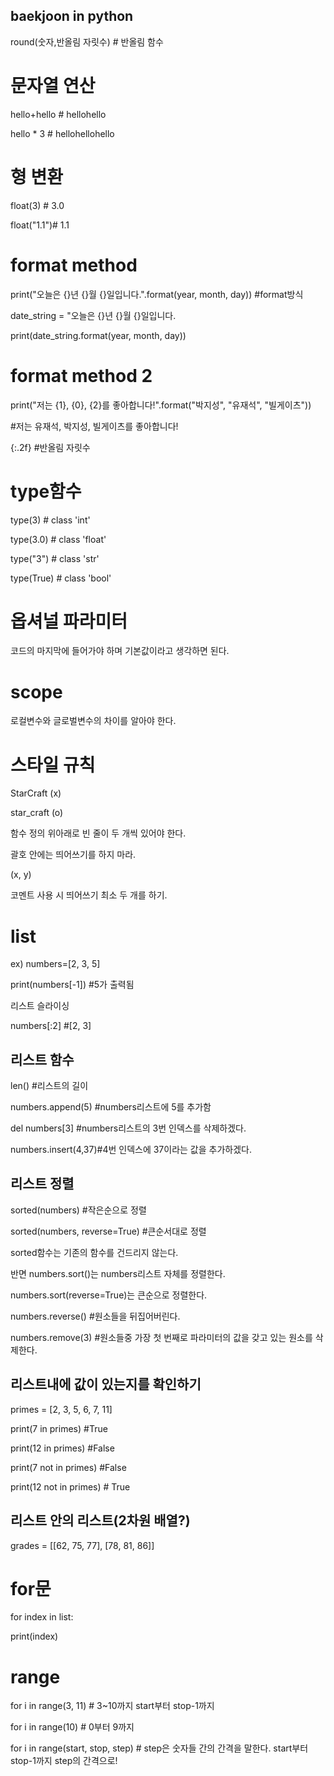## baekjoon in python

round(숫자,반올림 자릿수) # 반올림 함수

# 문자열 연산
hello+hello # hellohello

hello * 3 # hellohellohello

# 형 변환
float(3) # 3.0

float("1.1")# 1.1

# format method
print("오늘은 {}년 {}월 {}일입니다.".format(year, month, day)) #format방식

date_string = "오늘은 {}년 {}월 {}일입니다.

print(date_string.format(year, month, day))

# format method 2
print("저는 {1}, {0}, {2}를 좋아합니다!".format("박지성", "유재석", "빌게이츠"))

#저는 유재석, 박지성, 빌게이츠를 좋아합니다!

{:.2f} #반올림 자릿수

# type함수

type(3) # class 'int'

type(3.0) # class 'float'

type("3") # class 'str'

type(True) # class 'bool'

# 옵셔널 파라미터

코드의 마지막에 들어가야 하며 기본값이라고 생각하면 된다.

# scope

로컬변수와 글로벌변수의 차이를 알아야 한다.

# 스타일 규칙
StarCraft (x)

star_craft (o)

함수 정의 위아래로 빈 줄이 두 개씩 있어야 한다.

괄호 안에는 띄어쓰기를 하지 마라.

(x, y)

코멘트 사용 시 띄어쓰기 최소 두 개를 하기.
  
# list
ex) numbers=[2, 3, 5]

print(numbers[-1]) #5가 출력됨

  리스트 슬라이싱
 
  numbers[:2] #[2, 3]
  
## 리스트 함수

len() #리스트의 길이

numbers.append(5) #numbers리스트에 5를 추가함

del numbers[3] #numbers리스트의 3번 인덱스를 삭제하겠다.

numbers.insert(4,37)#4번 인덱스에 37이라는 값을 추가하겠다.

## 리스트 정렬

sorted(numbers) #작은순으로 정렬

sorted(numbers, reverse=True) #큰순서대로 정렬

sorted함수는 기존의 함수를 건드리지 않는다. 

반면 numbers.sort()는 numbers리스트 자체를 정렬한다.

numbers.sort(reverse=True)는 큰순으로 정렬한다.

numbers.reverse() #원소들을 뒤집어버린다.

numbers.remove(3) #원소들중 가장 첫 번째로 파라미터의 값을 갖고 있는 원소를 삭제한다.
## 리스트내에 값이 있는지를 확인하기

primes = [2, 3, 5, 6, 7, 11]

print(7 in primes) #True

print(12 in primes) #False

print(7 not in primes) #False

print(12 not in primes) # True

## 리스트 안의 리스트(2차원 배열?)

grades = [[62, 75, 77], [78, 81, 86]]

# for문

for index in list:
  
  print(index)
  
# range

for i in range(3, 11) # 3~10까지 start부터 stop-1까지

for i in range(10) # 0부터 9까지

for i in range(start, stop, step) # step은 숫자들 간의 간격을 말한다.
start부터 stop-1까지 step의 간격으로!

